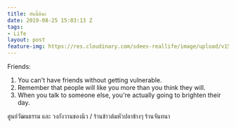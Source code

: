 ```yaml
---
title: อันนี้ดีนะ
date: 2019-08-25 15:03:13 Z
tags:
- Life
layout: post
feature-img: https://res.cloudinary.com/sdees-reallife/image/upload/v1555658919/sample_feature_img.png
---
```


Friends:
1. You can't have friends without getting vulnerable.
2. Remember that people will like you more than you think they will.
3. When you talk to someone else, you're actually going to brighten their day.

<i class="fa fa-child" style="color:plum"></i>

ศูนย์วัฒนธรรม และ วงกังวานของนิว / ร้านข้าวต้มหัวปลาข้างๆ ร้านจันทนา
